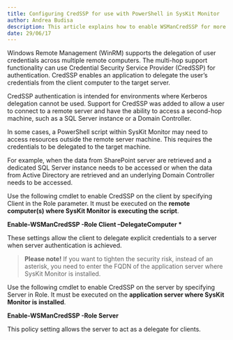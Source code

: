 ```yaml
---
title: Configuring CredSSP for use with PowerShell in SysKit Monitor 
author: Andrea Budisa
description: This article explains how to enable WSManCredSSP for more advanced PowerShell scripts to work in SysKit Monitor.
date: 29/06/17
---
```

Windows Remote Management (WinRM) supports the delegation of user credentials across multiple remote computers. The multi-hop support functionality can use Credential Security Service Provider (CredSSP) for authentication. CredSSP enables an application to delegate the user’s credentials from the client computer to the target server.

CredSSP authentication is intended for environments where Kerberos delegation cannot be used. Support for CredSSP was added to allow a user to connect to a remote server and have the ability to access a second-hop machine, such as a SQL Server instance or a Domain Controller.

In some cases, a PowerShell script within SysKit Monitor may need to access resources outside the remote server machine. This requires the credentials to be delegated to the target machine.

For example, when the data from SharePoint server are retrieved and a dedicated SQL Server instance needs to be accessed or when the data from Active Directory are retrieved and an underlying Domain Controller needs to be accessed.

Use the following cmdlet to enable CredSSP on the client by specifying Client in the Role parameter. It must be executed on the __remote computer(s) where SysKit Monitor is executing the script__.

__Enable-WSManCredSSP -Role Client –DelegateComputer *__

These settings allow the client to delegate explicit credentials to a server when server authentication is achieved.

> __Please note!__ If you want to tighten the security risk, instead of an asterisk, you need to enter the FQDN of the application server where SysKit Monitor is installed.

Use the following cmdlet to enable CredSSP on the server by specifying Server in Role. It must be executed on the __application server where SysKit Monitor is installed__.

__Enable-WSManCredSSP -Role Server__

This policy setting allows the server to act as a delegate for clients.